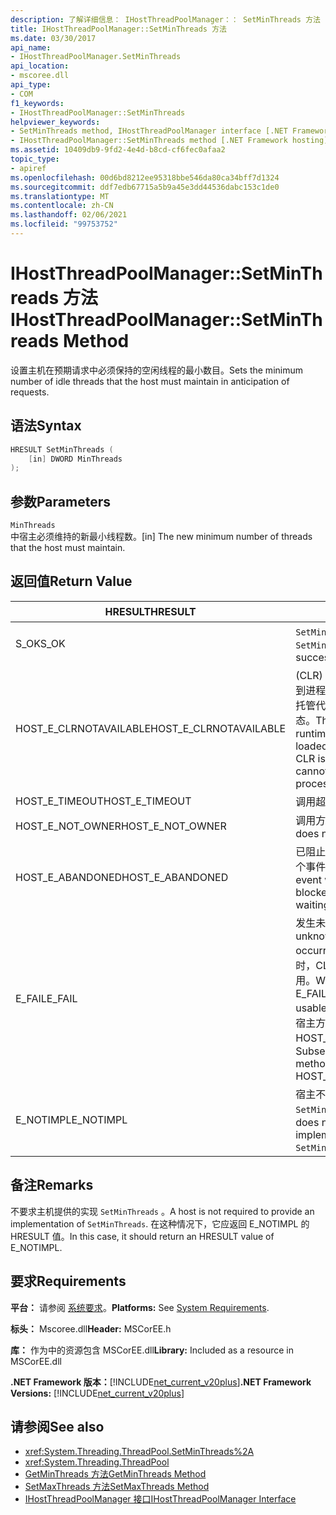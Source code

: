 ```yaml
---
description: 了解详细信息： IHostThreadPoolManager：： SetMinThreads 方法
title: IHostThreadPoolManager::SetMinThreads 方法
ms.date: 03/30/2017
api_name:
- IHostThreadPoolManager.SetMinThreads
api_location:
- mscoree.dll
api_type:
- COM
f1_keywords:
- IHostThreadPoolManager::SetMinThreads
helpviewer_keywords:
- SetMinThreads method, IHostThreadPoolManager interface [.NET Framework hosting]
- IHostThreadPoolManager::SetMinThreads method [.NET Framework hosting]
ms.assetid: 10409db9-9fd2-4e4d-b8cd-cf6fec0afaa2
topic_type:
- apiref
ms.openlocfilehash: 00d6bd8212ee95318bbe546da80ca34bff7d1324
ms.sourcegitcommit: ddf7edb67715a5b9a45e3dd44536dabc153c1de0
ms.translationtype: MT
ms.contentlocale: zh-CN
ms.lasthandoff: 02/06/2021
ms.locfileid: "99753752"
---
```

# <a name="ihostthreadpoolmanagersetminthreads-method"></a><span data-ttu-id="6e81e-103">IHostThreadPoolManager::SetMinThreads 方法</span><span class="sxs-lookup"><span data-stu-id="6e81e-103">IHostThreadPoolManager::SetMinThreads Method</span></span>

<span data-ttu-id="6e81e-104">设置主机在预期请求中必须保持的空闲线程的最小数目。</span><span class="sxs-lookup"><span data-stu-id="6e81e-104">Sets the minimum number of idle threads that the host must maintain in anticipation of requests.</span></span>  
  
## <a name="syntax"></a><span data-ttu-id="6e81e-105">语法</span><span class="sxs-lookup"><span data-stu-id="6e81e-105">Syntax</span></span>  
  
```cpp  
HRESULT SetMinThreads (  
    [in] DWORD MinThreads  
);  
```  
  
## <a name="parameters"></a><span data-ttu-id="6e81e-106">参数</span><span class="sxs-lookup"><span data-stu-id="6e81e-106">Parameters</span></span>  

 `MinThreads`  
 <span data-ttu-id="6e81e-107">中宿主必须维持的新最小线程数。</span><span class="sxs-lookup"><span data-stu-id="6e81e-107">[in] The new minimum number of threads that the host must maintain.</span></span>  
  
## <a name="return-value"></a><span data-ttu-id="6e81e-108">返回值</span><span class="sxs-lookup"><span data-stu-id="6e81e-108">Return Value</span></span>  
  
|<span data-ttu-id="6e81e-109">HRESULT</span><span class="sxs-lookup"><span data-stu-id="6e81e-109">HRESULT</span></span>|<span data-ttu-id="6e81e-110">说明</span><span class="sxs-lookup"><span data-stu-id="6e81e-110">Description</span></span>|  
|-------------|-----------------|  
|<span data-ttu-id="6e81e-111">S_OK</span><span class="sxs-lookup"><span data-stu-id="6e81e-111">S_OK</span></span>|<span data-ttu-id="6e81e-112">`SetMinThreads` 已成功返回。</span><span class="sxs-lookup"><span data-stu-id="6e81e-112">`SetMinThreads` returned successfully.</span></span>|  
|<span data-ttu-id="6e81e-113">HOST_E_CLRNOTAVAILABLE</span><span class="sxs-lookup"><span data-stu-id="6e81e-113">HOST_E_CLRNOTAVAILABLE</span></span>|<span data-ttu-id="6e81e-114"> (CLR) 的公共语言运行时未加载到进程中，或 CLR 处于无法运行托管代码或成功处理调用的状态。</span><span class="sxs-lookup"><span data-stu-id="6e81e-114">The common language runtime (CLR) has not been loaded into a process, or the CLR is in a state in which it cannot run managed code or process the call successfully.</span></span>|  
|<span data-ttu-id="6e81e-115">HOST_E_TIMEOUT</span><span class="sxs-lookup"><span data-stu-id="6e81e-115">HOST_E_TIMEOUT</span></span>|<span data-ttu-id="6e81e-116">调用超时。</span><span class="sxs-lookup"><span data-stu-id="6e81e-116">The call timed out.</span></span>|  
|<span data-ttu-id="6e81e-117">HOST_E_NOT_OWNER</span><span class="sxs-lookup"><span data-stu-id="6e81e-117">HOST_E_NOT_OWNER</span></span>|<span data-ttu-id="6e81e-118">调用方不拥有该锁。</span><span class="sxs-lookup"><span data-stu-id="6e81e-118">The caller does not own the lock.</span></span>|  
|<span data-ttu-id="6e81e-119">HOST_E_ABANDONED</span><span class="sxs-lookup"><span data-stu-id="6e81e-119">HOST_E_ABANDONED</span></span>|<span data-ttu-id="6e81e-120">已阻止的线程或纤程正在等待某个事件时，该事件被取消。</span><span class="sxs-lookup"><span data-stu-id="6e81e-120">An event was canceled while a blocked thread or fiber was waiting on it.</span></span>|  
|<span data-ttu-id="6e81e-121">E_FAIL</span><span class="sxs-lookup"><span data-stu-id="6e81e-121">E_FAIL</span></span>|<span data-ttu-id="6e81e-122">发生未知的灾难性故障。</span><span class="sxs-lookup"><span data-stu-id="6e81e-122">An unknown catastrophic failure occurred.</span></span> <span data-ttu-id="6e81e-123">当方法返回 E_FAIL 时，CLR 在该进程内将不再可用。</span><span class="sxs-lookup"><span data-stu-id="6e81e-123">When a method returns E_FAIL, the CLR is no longer usable within the process.</span></span> <span data-ttu-id="6e81e-124">对宿主方法的后续调用会返回 HOST_E_CLRNOTAVAILABLE。</span><span class="sxs-lookup"><span data-stu-id="6e81e-124">Subsequent calls to hosting methods return HOST_E_CLRNOTAVAILABLE.</span></span>|  
|<span data-ttu-id="6e81e-125">E_NOTIMPL</span><span class="sxs-lookup"><span data-stu-id="6e81e-125">E_NOTIMPL</span></span>|<span data-ttu-id="6e81e-126">宿主不提供的实现 `SetMinThreads` 。</span><span class="sxs-lookup"><span data-stu-id="6e81e-126">The host does not provide an implementation of `SetMinThreads`.</span></span>|  
  
## <a name="remarks"></a><span data-ttu-id="6e81e-127">备注</span><span class="sxs-lookup"><span data-stu-id="6e81e-127">Remarks</span></span>  

 <span data-ttu-id="6e81e-128">不要求主机提供的实现 `SetMinThreads` 。</span><span class="sxs-lookup"><span data-stu-id="6e81e-128">A host is not required to provide an implementation of `SetMinThreads`.</span></span> <span data-ttu-id="6e81e-129">在这种情况下，它应返回 E_NOTIMPL 的 HRESULT 值。</span><span class="sxs-lookup"><span data-stu-id="6e81e-129">In this case, it should return an HRESULT value of E_NOTIMPL.</span></span>  
  
## <a name="requirements"></a><span data-ttu-id="6e81e-130">要求</span><span class="sxs-lookup"><span data-stu-id="6e81e-130">Requirements</span></span>  

 <span data-ttu-id="6e81e-131">**平台：** 请参阅 [系统要求](../../get-started/system-requirements.md)。</span><span class="sxs-lookup"><span data-stu-id="6e81e-131">**Platforms:** See [System Requirements](../../get-started/system-requirements.md).</span></span>  
  
 <span data-ttu-id="6e81e-132">**标头：** Mscoree.dll</span><span class="sxs-lookup"><span data-stu-id="6e81e-132">**Header:** MSCorEE.h</span></span>  
  
 <span data-ttu-id="6e81e-133">**库：** 作为中的资源包含 MSCorEE.dll</span><span class="sxs-lookup"><span data-stu-id="6e81e-133">**Library:** Included as a resource in MSCorEE.dll</span></span>  
  
 <span data-ttu-id="6e81e-134">**.NET Framework 版本：**[!INCLUDE[net_current_v20plus](../../../../includes/net-current-v20plus-md.md)]</span><span class="sxs-lookup"><span data-stu-id="6e81e-134">**.NET Framework Versions:** [!INCLUDE[net_current_v20plus](../../../../includes/net-current-v20plus-md.md)]</span></span>  
  
## <a name="see-also"></a><span data-ttu-id="6e81e-135">请参阅</span><span class="sxs-lookup"><span data-stu-id="6e81e-135">See also</span></span>

- <xref:System.Threading.ThreadPool.SetMinThreads%2A>
- <xref:System.Threading.ThreadPool>
- [<span data-ttu-id="6e81e-136">GetMinThreads 方法</span><span class="sxs-lookup"><span data-stu-id="6e81e-136">GetMinThreads Method</span></span>](ihostthreadpoolmanager-getminthreads-method.md)
- [<span data-ttu-id="6e81e-137">SetMaxThreads 方法</span><span class="sxs-lookup"><span data-stu-id="6e81e-137">SetMaxThreads Method</span></span>](ihostthreadpoolmanager-setmaxthreads-method.md)
- [<span data-ttu-id="6e81e-138">IHostThreadPoolManager 接口</span><span class="sxs-lookup"><span data-stu-id="6e81e-138">IHostThreadPoolManager Interface</span></span>](ihostthreadpoolmanager-interface.md)
